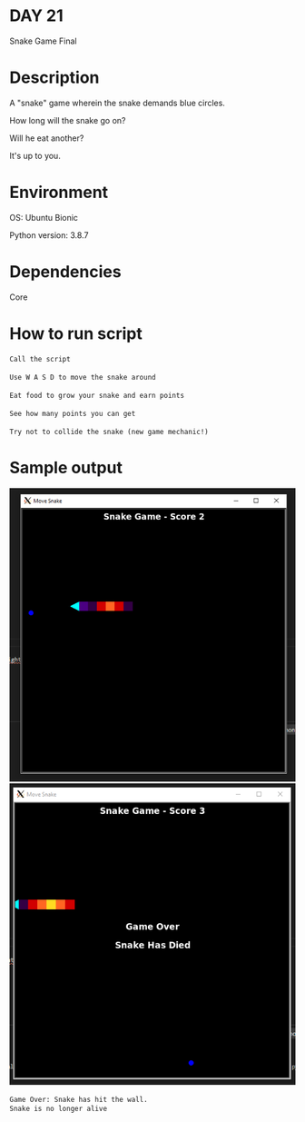 
# DAY 21

Snake Game Final

# Description

A "snake" game wherein the snake demands blue circles.

How long will the snake go on? 

Will he eat another?

It's up to you.

# Environment
OS: Ubuntu Bionic

Python version: 3.8.7

# Dependencies

Core

# How to run script
```
Call the script

Use W A S D to move the snake around 

Eat food to grow your snake and earn points

See how many points you can get

Try not to collide the snake (new game mechanic!)
```

# Sample output

![Sample of Game](https://raw.githubusercontent.com/Its-All-About-the-Journey/100daysofcode/hypermanganate/source_code/day021/snake1.png)
![Sample of Game](https://raw.githubusercontent.com/Its-All-About-the-Journey/100daysofcode/hypermanganate/source_code/day021/snake2.png)

```
Game Over: Snake has hit the wall.
Snake is no longer alive
```
